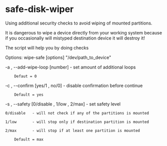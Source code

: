 # safe-disk-wiper
Using additional security checks to avoid wiping of mounted partitions.

It is dangerous to wipe a device directly from your working system because if you occasionally will mistyped destination device it will destroy it!

The script will help you by doing checks

Options:
wipe-safe [options] "/dev/path_to_device"

-a , --add-wipe-loop [number]	- set amount of additional loops

		Defaut = 0

-c , --confirm [yes/1 , no/0]	- disable confirmation before continue

		Default = yes

-s , --safety [0/disable , 1/low , 2/max]	- set safety level

	0/disable	- will not check if any of the partitions is mounted

	1/low       - will stop only if destination partition is mounted

	2/max       - will stop if at least one partition is mounted

		Default = max
